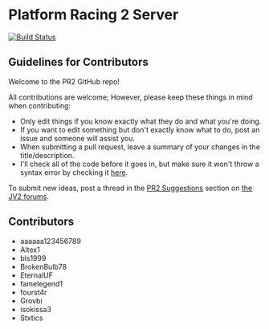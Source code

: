 # Platform Racing 2 Server

[![Build Status](https://travis-ci.org/jacob-grahn/platform-racing-2-server.svg?branch=master)](https://travis-ci.org/jacob-grahn/platform-racing-2-server)

## Guidelines for Contributors

Welcome to the PR2 GitHub repo!

All contributions are welcome; However, please keep these things in mind when contributing:
- Only edit things if you know exactly what they do and what you're doing.
- If you want to edit something but don't exactly know what to do, post an issue and someone will assist you.
- When submitting a pull request, leave a summary of your changes in the title/description.
- I'll check all of the code before it goes in, but make sure it won't throw a syntax error by checking it [here](https://phpcodechecker.com/).

To submit new ideas, post a thread in the [PR2 Suggestions](https://jiggmin2.com/forums/forumdisplay.php?fid=45) section on [the JV2 forums](https://jiggmin2.com/forums).

## Contributors
- aaaaaa123456789
- Altex1
- bls1999
- BrokenBulb78
- EternalUF
- famelegend1
- fourst4r
- Grovbi
- isokissa3
- Stxtics
